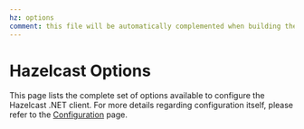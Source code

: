 ```yaml
---
hz: options
comment: this file will be automatically complemented when building the doc
---
```

# Hazelcast Options

This page lists the complete set of options available to configure the Hazelcast .NET client. For more details regarding configuration itself, please refer to the [Configuration](configuration.md) page.

